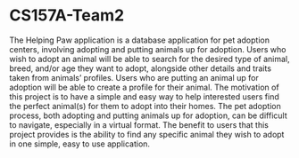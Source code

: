 # CS157A-Team2

The Helping Paw application is a database application for pet adoption centers, involving adopting and putting animals up for adoption. Users who wish to adopt an animal will be able to search for the desired type of animal, breed, and/or age they want to adopt, alongside other details and traits taken from animals’ profiles. Users who are putting an animal up for adoption will be able to create a profile for their animal. The motivation of this project is to have a simple and easy way to help interested users find the perfect animal(s) for them to adopt into their homes. The pet adoption process, both adopting and putting animals up for adoption, can be difficult to navigate, especially in a virtual format. The benefit to users that this project provides is the ability to find any specific animal they wish to adopt in one simple, easy to use application.
